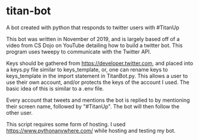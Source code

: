 # titan-bot

A bot created with python that responds to twitter users with #TitanUp

This bot was written in November of 2019, and is largely based off of a video from CS Dojo on YouTube detailing how to build a twitter bot. This program uses tweepy to communicate with the Twitter API. 

Keys should be gathered from https://developer.twitter.com, and placed into a keys.py file similar to keys_template, or, one can rename keys to keys_template in the import statement in TitanBot.py. This allows a user to use their own account, and/or protects the keys of the account I used.  The basic idea of this is similar to a .env file.

Every account that tweets and mentions the bot is replied to by mentioning their screen name, followed by "#TitanUp". The bot will then follow the other user. 

This script requires some form of hosting. I used https://www.pythonanywhere.com/ while hosting and testing my bot. 
